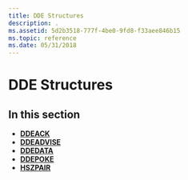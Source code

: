 ```yaml
---
title: DDE Structures
description: .
ms.assetid: 5d2b3518-777f-4be0-9fd8-f33aee846b15
ms.topic: reference
ms.date: 05/31/2018
---
```


# DDE Structures

## In this section

-   [**DDEACK**](/windows/desktop/api/Dde/ns-dde-ddeack)
-   [**DDEADVISE**](/windows/desktop/api/Dde/ns-dde-ddeadvise)
-   [**DDEDATA**](/windows/desktop/api/Dde/ns-dde-ddedata)
-   [**DDEPOKE**](/windows/desktop/api/Dde/ns-dde-ddepoke)
-   [**HSZPAIR**](/windows/win32/api/ddeml/ns-ddeml-hszpair)

 

 




